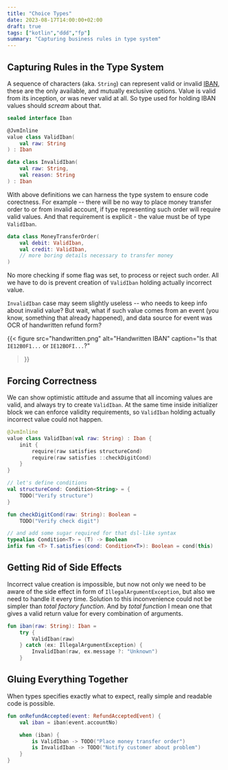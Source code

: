 ```yaml
---
title: "Choice Types"
date: 2023-08-17T14:00:00+02:00
draft: true
tags: ["kotlin","ddd","fp"]
summary: "Capturing business rules in type system"
---
```


## Capturing Rules in the Type System

A sequence of characters (aka. `String`) can represent valid or invalid
[IBAN][iban], these are the only available, and mutually exclusive options. 
Value is valid from its inception, or was never valid at all. So type used
for holding IBAN values should _scream_ about that.

```kotlin
sealed interface Iban

@JvmInline
value class ValidIban(
    val raw: String
) : Iban

data class InvalidIban(
    val raw: String,
    val reason: String
) : Iban
```

With above definitions we can harness the type system to ensure code 
corectness. For example -- there will be no way to place money transfer 
order to or from invalid account, if type representing such order will 
require valid values. And that requirement is explicit - the value must
be of type `ValidIban`.

```kotlin
data class MoneyTransferOrder(
    val debit: ValidIban,
    val credit: ValidIban,
    // more boring details necessary to transfer money
)
```

No more checking if some flag was set, to process or reject such order.
All we have to do is prevent creation of `ValidIban` holding actually 
incorrect value.

`InvalidIban` case may seem slightly useless -- who needs to keep info
about invalid value? But wait, what if such value comes from an event
(you know, something that already happened), and data source for event 
was OCR of handwritten refund form? 

{{< figure
    src="handwritten.png"
    alt="Handwritten IBAN"
    caption="Is that `IE12B0F1...` or `IE12BOFI...`?" 
>}}

## Forcing Correctness

We can show optimistic attitude and assume that all incoming values are
valid, and always try to create `ValidIban`. At the same time inside
initializer block we can enforce validity requirements, so `ValidIban`
holding actually incorrect value could not happen.

```kotlin
@JvmInline
value class ValidIban(val raw: String) : Iban {
    init {
        require(raw satisfies structureCond)
        require(raw satisfies ::checkDigitCond)
    }
}

// let's define conditions
val structureCond: Condition<String> = { 
    TODO("Verify structure") 
}

fun checkDigitCond(raw: String): Boolean = 
    TODO("Verify check digit")

// and add some sugar required for that dsl-like syntax
typealias Condition<T> = (T) -> Boolean
infix fun <T> T.satisfies(cond: Condition<T>): Boolean = cond(this)
```

## Getting Rid of Side Effects

Incorrect value creation is impossible, but now not only we need to be
aware of the side effect in form of `IllegalArgumentException`, but also
we need to handle it every time. Solution to this inconvenience could not
be simpler than _total factory function_. And by _total function_ I mean 
one that gives a valid return value for every combination of arguments.

```kotlin
fun iban(raw: String): Iban =
    try {
        ValidIban(raw)
    } catch (ex: IllegalArgumentException) {
        InvalidIban(raw, ex.message ?: "Unknown")
    }
```

## Gluing Everything Together

When types specifies exactly what to expect, really simple and readable
code is possible.

```kotlin
fun onRefundAccepted(event: RefundAcceptedEvent) {
    val iban = iban(event.accountNo)

    when (iban) {
        is ValidIban -> TODO("Place money transfer order")
        is InvalidIban -> TODO("Notify customer about problem")
    }
}
```

[iban]: https://en.wikipedia.org/wiki/International_Bank_Account_Number
[ddd-book]: https://pragprog.com/titles/swdddf/domain-modeling-made-functional/
